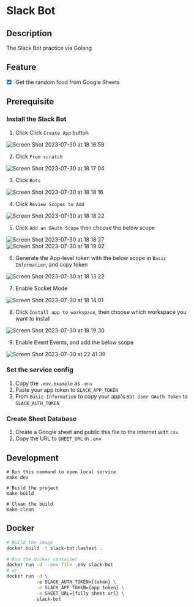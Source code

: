 # Slack Bot

## Description

The Slack Bot practice via Golang

## Feature

- [x] Get the random food from Google Sheets

## Prerequisite

### Install the Slack Bot

1. Click Click `Create App` button

![Screen Shot 2023-07-30 at 18 16 59](https://github.com/listennn08/slack-bot/assets/52522402/fddd08d6-714a-4027-ba8e-86a0935b0eee)

2. Click `From scratch`

![Screen Shot 2023-07-30 at 18 17 04](https://github.com/listennn08/slack-bot/assets/52522402/24d43b01-370d-44a5-a487-1a522fd74b37)

3. Click `Bots`

![Screen Shot 2023-07-30 at 18 18 16](https://github.com/listennn08/slack-bot/assets/52522402/bfe03720-4a30-48bd-a537-f7b0931b278c)

4. Click `Review Scopes to Add`

![Screen Shot 2023-07-30 at 18 18 22](https://github.com/listennn08/slack-bot/assets/52522402/19b46826-fb9f-4c08-9157-70aa759e6d0c)

5. Click `Add an OAuth Scope` then choose the below scope

![Screen Shot 2023-07-30 at 18 18 27](https://github.com/listennn08/slack-bot/assets/52522402/f8e18613-7e59-488c-9b15-494b9ba9c9f7)
![Screen Shot 2023-07-30 at 18 19 02](https://github.com/listennn08/slack-bot/assets/52522402/aa6f0713-0328-4f60-b2b0-dcddcc4bf0cc)

6. Generate the App-level token with the below scope in `Basic Information`, and copy token

![Screen Shot 2023-07-30 at 18 13 22](https://github.com/listennn08/slack-bot/assets/52522402/1f8ba0dc-e8f2-4fc7-898f-78e45aa30200)

7. Enable Socket Mode

![Screen Shot 2023-07-30 at 18 14 01](https://github.com/listennn08/slack-bot/assets/52522402/186810f7-266d-4f59-8104-d1cd1f19209d)

8. Click `Install app to workspace`, then choose which workspace you want to install

![Screen Shot 2023-07-30 at 18 19 30](https://github.com/listennn08/slack-bot/assets/52522402/c124be34-3052-4c91-bc72-51e333ee9ba4)

9. Enable Event Events, and add the below scope

![Screen Shot 2023-07-30 at 22 41 39](https://github.com/listennn08/slack-bot/assets/52522402/f0b4c3d4-0d2c-4783-ac36-6851873baf6c)


### Set the service config

1. Copy the `.env.example` as `.env`
2. Paste your app token to `SLACK_APP_TOKEN`
3. From `Basic Information` to copy your app's `Bot User OAuth Token` to `SLACK_AUTH_TOKEN`

### Create Sheet Database

1. Create a Google sheet and public this file to the internet with `csv`
2. Copy the URL to `SHEET_URL` in `.env`

## Development

```make
# Run this command to open local service
make dev

# Build the project
make build

# Clean the build
make clean
```

## Docker

```bash
# Build the image
docker build -t slack-bot:lastest .

# Run the docker container
docker run -d --env-file .env slack-bot
# or
docker run -d \                                                                                                                                                                                                                                         22:51:26
           -e SLACK_AUTH_TOKEN={token} \
           -e SLACK_APP_TOKEN={app token} \
           -e SHEET_URL={fully sheet url} \
           slack-bot
```
